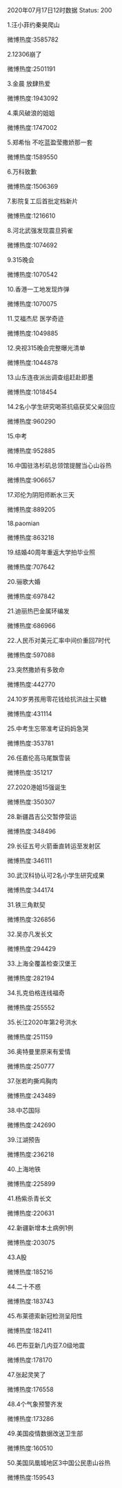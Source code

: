 2020年07月17日12时数据
Status: 200

1.汪小菲约秦昊爬山

微博热度:3585782

2.12306崩了

微博热度:2501191

3.金晨 放肆热爱

微博热度:1943092

4.乘风破浪的姐姐

微博热度:1747002

5.郑希怡 不吃蓝盈莹撒娇那一套

微博热度:1589550

6.万科致歉

微博热度:1506369

7.影院复工后首批定档新片

微博热度:1216610

8.河北武强发现震旦鸦雀

微博热度:1074692

9.315晚会

微博热度:1070542

10.香港一工地发现炸弹

微博热度:1070075

11.艾福杰尼 医学奇迹

微博热度:1049885

12.央视315晚会完整曝光清单

微博热度:1044878

13.山东连夜派出调查组赶赴即墨

微博热度:1018454

14.2名小学生研究喝茶抗癌获奖父亲回应

微博热度:960290

15.中考

微博热度:952885

16.中国驻洛杉矶总领馆提醒当心山谷热

微博热度:906657

17.邓伦为阴阳师断水三天

微博热度:889205

18.paomian

微博热度:863218

19.结婚40周年重返大学拍毕业照

微博热度:707642

20.骊歌大婚

微博热度:697842

21.迪丽热巴金属环编发

微博热度:686966

22.人民币对美元汇率中间价重回7时代

微博热度:597088

23.突然撒娇有多致命

微博热度:442770

24.10岁男孩用零花钱给抗洪战士买糖

微博热度:431114

25.中考生忘带准考证妈妈急哭

微博热度:353781

26.任嘉伦高马尾飘雪装

微博热度:351217

27.2020港姐15强诞生

微博热度:350307

28.新疆昌吉公交暂停营运

微博热度:348496

29.长征五号火箭垂直转运至发射区

微博热度:346111

30.武汉科协认可2名小学生研究成果

微博热度:344174

31.铁三角默契

微博热度:326856

32.吴亦凡发长文

微博热度:294429

33.上海全覆盖检查汉堡王

微博热度:282194

34.扎克伯格连线福奇

微博热度:255552

35.长江2020年第2号洪水

微博热度:251159

36.奥特曼里原来有爱情

微博热度:250777

37.张若昀撕鸡胸肉

微博热度:243489

38.中芯国际

微博热度:242690

39.江湖预告

微博热度:236218

40.上海地铁

微博热度:225899

41.杨紫杀青长文

微博热度:220631

42.新疆新增本土病例1例

微博热度:203075

43.A股

微博热度:185216

44.二十不惑

微博热度:183743

45.布莱德索新冠检测呈阳性

微博热度:182411

46.巴布亚新几内亚7.0级地震

微博热度:178170

47.张起灵笑了

微博热度:176558

48.4个气象预警齐发

微博热度:173286

49.美国疫情数据改送卫生部

微博热度:160510

50.美国凤凰城地区3中国公民患山谷热

微博热度:159543

